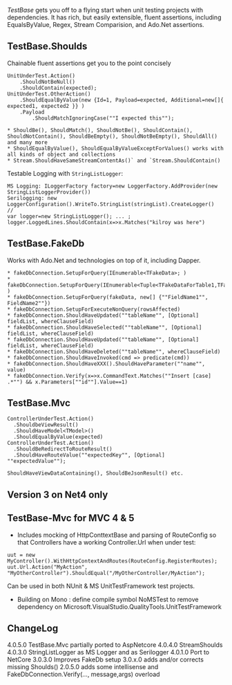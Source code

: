 *TestBase* gets you off to a flying start when unit testing projects with dependencies.
It has rich, but easily extensible, fluent assertions, including EqualsByValue, Regex, Stream Comparision, and Ado.Net assertions.

TestBase.Shoulds
------------------
Chainable fluent assertions get you to the point concisely
```
UnitUnderTest.Action()
    .ShouldNotBeNull()
    .ShouldContain(expected);
UnitUnderTest.OtherAction()
    .ShouldEqualByValue(new {Id=1, Payload=expected, Additional=new[]{ expected1, expected2 }} )
    .Payload
        .ShouldMatchIgnoringCase(""I expected this"");
```

```
* ShouldBe(), ShouldMatch(), ShouldNotBe(), ShouldContain(), ShouldNotContain(), ShouldBeEmpty(), ShouldNotBeEmpty(), ShouldAll() and many more
* ShouldEqualByValue(), ShouldEqualByValueExceptForValues() works with all kinds of object and collections
* Stream.ShouldHaveSameStreamContentAs()` and `Stream.ShouldContain()
```

Testable Logging with `StringListLogger`:
```
MS Logging: ILoggerFactory factory=new LoggerFactory.AddProvider(new StringListLoggerProvider())
Serilogging: new LoggerConfiguration().WriteTo.StringList(stringList).CreateLogger()
//
var logger=new StringListLogger(); ... ; logger.LoggedLines.ShouldContain(x=>x.Matches("kilroy was here")
```

TestBase.FakeDb
------------------
Works with Ado.Net and technologies on top of it, including Dapper.
```
* fakeDbConnection.SetupForQuery(IEnumerable<TFakeData>; )
* fakeDbConnection.SetupForQuery(IEnumerable<Tuple<TFakeDataForTable1,TFakeDataForTable2>> )
* fakeDbConnection.SetupForQuery(fakeData, new[] {""FieldName1"", FieldName2""})
* fakeDbConnection.SetupForExecuteNonQuery(rowsAffected)
* fakeDbConnection.ShouldHaveUpdated(""tableName"", [Optional] fieldList, whereClauseField)
* fakeDbConnection.ShouldHaveSelected(""tableName"", [Optional] fieldList, whereClauseField)
* fakeDbConnection.ShouldHaveUpdated(""tableName"", [Optional] fieldList, whereClauseField)
* fakeDbConnection.ShouldHaveDeleted(""tableName"", whereClauseField)
* fakeDbConnection.ShouldHaveInvoked(cmd => predicate(cmd))
* fakeDbConnection.ShouldHaveXXX().ShouldHaveParameter(""name"", value)
* fakeDbConnection.Verify(x=>x.CommandText.Matches(""Insert [case] .*"") && x.Parameters[""id""].Value==1)
```

TestBase.Mvc
------------
```
ControllerUnderTest.Action()
  .ShouldbeViewResult()
  .ShouldHaveModel<TModel>()
  .ShouldEqualByValue(expected)
ControllerUnderTest.Action()
  .ShouldBeRedirectToRouteResult()
  .ShouldHaveRouteValue(""expectedKey"", [Optional] ""expectedValue"");

ShouldHaveViewDataContaining(), ShouldBeJsonResult() etc.
```

Version 3 on Net4 only
----------------------

TestBase-Mvc for MVC 4 & 5
-------------------------
* Includes mocking of HttpConttextBase and parsing of RouteConfig so that Controllers have a working Controller.Url when under test:
```
uut = new MyController().WithHttpContextAndRoutes(RouteConfig.RegisterRoutes);
uut.Url.Action("MyAction", "MyOtherController").ShouldEqual("/MyOtherController/MyAction");
```

Can be used in both NUnit & MS UnitTestFramework test projects.

* Building on Mono : define compile symbol NoMSTest to remove dependency on Microsoft.VisualStudio.QualityTools.UnitTestFramework

ChangeLog
---------
4.0.5.0 TestBase.Mvc partially ported to AspNetcore
4.0.4.0 StreamShoulds
4.0.3.0 StringListLogger as MS Logger and as Serilogger
4.0.1.0 Port to NetCore
3.0.3.0 Improves FakeDb setup
3.0.x.0 adds and/or corrects missing Shoulds()
2.0.5.0 adds some intellisense and FakeDbConnection.Verify(..., message,args) overload


